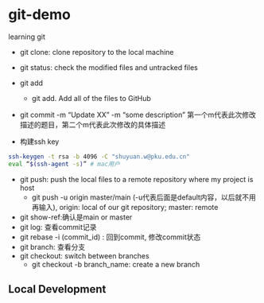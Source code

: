 # git-demo

learning git

- git clone: clone repository to the local machine
- git status: check the modified files and untracked files

- git add
  - git add. Add all of the files  to GitHub

- git commit -m “Update XX” -m “some description”
  第一个m代表此次修改描述的题目，第二个m代表此次修改的具体描述

- 构建ssh key

```bash
ssh-keygen -t rsa -b 4096 -C "shuyuan.w@pku.edu.cn"
eval “$(ssh-agent -s)” # mac用户
```

- git push: push the local files to a remote repository where my project is host
  - git push -u origin master/main (-u代表后面是default内容，以后就不用再输入), origin: local of our git repository; master: remote
- git show-ref:确认是main or master
- git log: 查看commit记录
- git rebase -i (commit_id) : 回到commit, 修改commit状态
- git branch: 查看分支
- git checkout: switch between branches
  - git checkout -b branch_name: create a new branch

## Local Development
